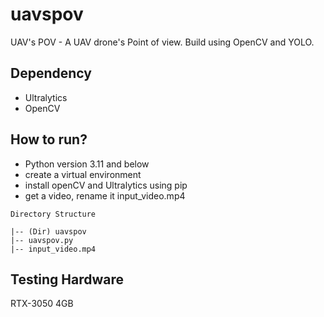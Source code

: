 # uavspov
UAV's POV - A UAV drone's Point of view. Build using OpenCV and YOLO.

Dependency
---
- Ultralytics
- OpenCV

How to run?
---
- Python version 3.11 and below
- create a virtual environment
- install openCV and Ultralytics using pip
- get a video, rename it input_video.mp4

```
Directory Structure

|-- (Dir) uavspov
|-- uavspov.py
|-- input_video.mp4

```


Testing Hardware
---
RTX-3050 4GB
